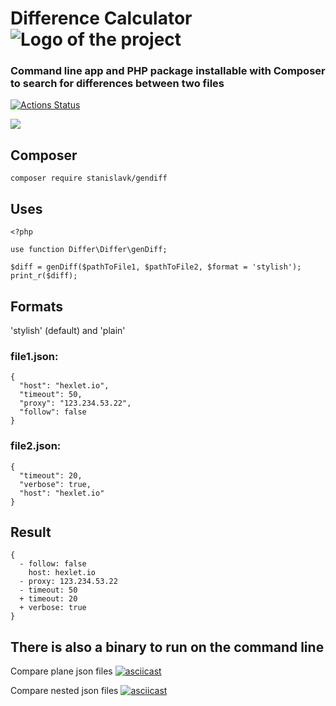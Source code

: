 <h1>Difference Calculator<img align="center" src="https://img.icons8.com/nolan/64/compare.png" alt='Logo of the project'></h1>
  <h3>
    Command line app and PHP package installable with Composer to search for differences between two files
  </h3>
</div>

[![Actions Status](https://github.com/StanislavKls/php-project-lvl2/workflows/My-check/badge.svg)](https://github.com/StanislavKls/php-project-lvl2/actions)

<a href="https://codeclimate.com/github/StanislavKls/php-project-lvl2/maintainability"><img src="https://api.codeclimate.com/v1/badges/de4ea06f12a665b9fdf0/maintainability" /></a>

## Composer
```
composer require stanislavk/gendiff
```
## Uses
```
<?php

use function Differ\Differ\genDiff;

$diff = genDiff($pathToFile1, $pathToFile2, $format = 'stylish');
print_r($diff);
```

## Formats

'stylish' (default) and 'plain'

### file1.json:
```
{
  "host": "hexlet.io",
  "timeout": 50,
  "proxy": "123.234.53.22",
  "follow": false
}
```

### file2.json:
```
{
  "timeout": 20,
  "verbose": true,
  "host": "hexlet.io"
}
```
## Result
```
{
  - follow: false
    host: hexlet.io
  - proxy: 123.234.53.22
  - timeout: 50
  + timeout: 20
  + verbose: true
}
```

## There is also a binary to run on the command line

Compare plane json files
[![asciicast](https://asciinema.org/a/chJpoVRgcLtPfidxIqA9hrmkT.svg)](https://asciinema.org/a/chJpoVRgcLtPfidxIqA9hrmkT)

Compare nested json files
[![asciicast](https://asciinema.org/a/s9azSAbm4iaPmFVt6Dnt5z9OW.svg)](https://asciinema.org/a/s9azSAbm4iaPmFVt6Dnt5z9OW)

